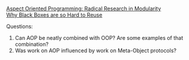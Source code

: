 [Aspect Oriented Programming: Radical Research in Modularity](https://www.youtube.com/watch?v=40Q16Ix-src)  
[Why Black Boxes are so Hard to Reuse](https://www.youtube.com/watch?v=5l2wMgm7ZOk)  

Questions:  
1. Can AOP be neatly combined with OOP? Are some examples of that combination?  
2. Was work on AOP influenced by work on Meta-Object protocols?
